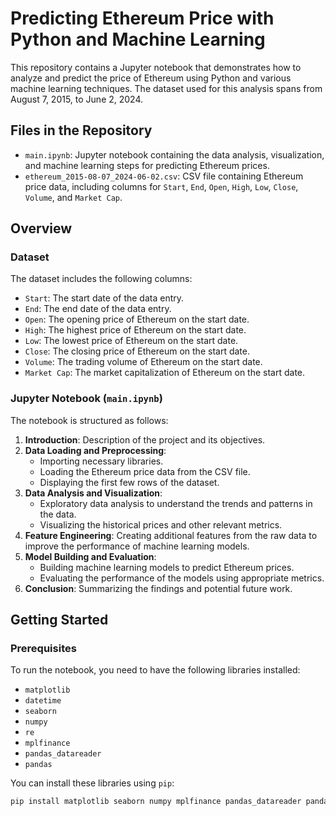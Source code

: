 # Predicting Ethereum Price with Python and Machine Learning

This repository contains a Jupyter notebook that demonstrates how to analyze and predict the price of Ethereum using Python and various machine learning techniques. The dataset used for this analysis spans from August 7, 2015, to June 2, 2024.

## Files in the Repository

- `main.ipynb`: Jupyter notebook containing the data analysis, visualization, and machine learning steps for predicting Ethereum prices.
- `ethereum_2015-08-07_2024-06-02.csv`: CSV file containing Ethereum price data, including columns for `Start`, `End`, `Open`, `High`, `Low`, `Close`, `Volume`, and `Market Cap`.

## Overview

### Dataset

The dataset includes the following columns:
- `Start`: The start date of the data entry.
- `End`: The end date of the data entry.
- `Open`: The opening price of Ethereum on the start date.
- `High`: The highest price of Ethereum on the start date.
- `Low`: The lowest price of Ethereum on the start date.
- `Close`: The closing price of Ethereum on the start date.
- `Volume`: The trading volume of Ethereum on the start date.
- `Market Cap`: The market capitalization of Ethereum on the start date.

### Jupyter Notebook (`main.ipynb`)

The notebook is structured as follows:
1. **Introduction**: Description of the project and its objectives.
2. **Data Loading and Preprocessing**: 
   - Importing necessary libraries.
   - Loading the Ethereum price data from the CSV file.
   - Displaying the first few rows of the dataset.
3. **Data Analysis and Visualization**: 
   - Exploratory data analysis to understand the trends and patterns in the data.
   - Visualizing the historical prices and other relevant metrics.
4. **Feature Engineering**: Creating additional features from the raw data to improve the performance of machine learning models.
5. **Model Building and Evaluation**: 
   - Building machine learning models to predict Ethereum prices.
   - Evaluating the performance of the models using appropriate metrics.
6. **Conclusion**: Summarizing the findings and potential future work.

## Getting Started

### Prerequisites

To run the notebook, you need to have the following libraries installed:
- `matplotlib`
- `datetime`
- `seaborn`
- `numpy`
- `re`
- `mplfinance`
- `pandas_datareader`
- `pandas`

You can install these libraries using `pip`:
```sh
pip install matplotlib seaborn numpy mplfinance pandas_datareader pandas
